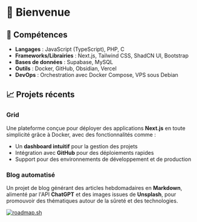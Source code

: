 # 👋 Bienvenue

## 🔧 Compétences

- **Langages** : JavaScript (TypeScript), PHP, C
- **Frameworks/Librairies** : Next.js, Tailwind CSS, ShadCN UI, Bootstrap
- **Bases de données** : Supabase, MySQL
- **Outils** : Docker, GitHub, Obsidian, Vercel
- **DevOps** : Orchestration avec Docker Compose, VPS sous Debian

## 📈 Projets récents

### Grid
Une plateforme conçue pour déployer des applications **Next.js** en toute simplicité grâce à Docker, avec des fonctionnalités comme :
- Un **dashboard intuitif** pour la gestion des projets
- Intégration avec **GitHub** pour des déploiements rapides
- Support pour des environnements de développement et de production

### Blog automatisé
Un projet de blog générant des articles hebdomadaires en **Markdown**, alimenté par l'API **ChatGPT** et des images issues de **Unsplash**, pour promouvoir des thématiques autour de la sûreté et des technologies.

[![roadmap.sh](https://roadmap.sh/card/wide/6511bf953dc8db4c64bafaf4?variant=dark)](https://roadmap.sh)
